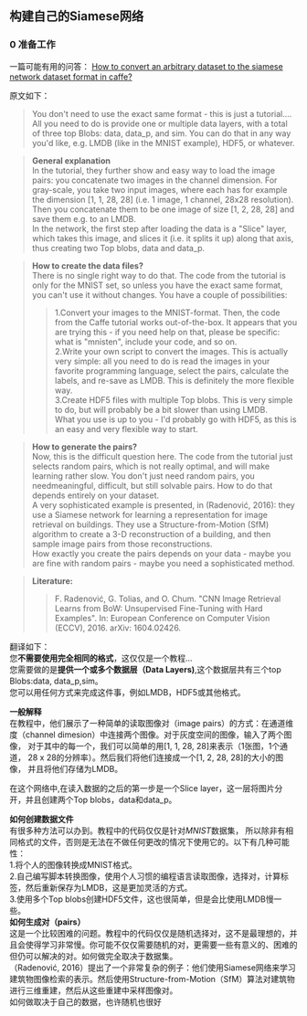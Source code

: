 构建自己的Siamese网络
---
### 0 准备工作

一篇可能有用的问答：
[How to convert an arbitrary dataset to the siamese network dataset format in caffe?](https://stackoverflow.com/questions/41904521/how-to-convert-an-arbitrary-dataset-to-the-siamese-network-dataset-format-in-caf)<br />
>
原文如下：
>You don't need to use the exact same format - this is just a tutorial.... All you need to do is provide one or multiple data layers, with a total of three top Blobs: data, data_p, and sim. You can do that in any way you'd like, e.g. LMDB (like in the MNIST example), HDF5, or whatever.

>**General explanation**<br />
>In the tutorial, they further show and easy way to load the image pairs: you concatenate two images in the channel dimension. For gray-scale, you take two input images, where each has for example the dimension [1, 1, 28, 28] (i.e. 1 image, 1 channel, 28x28 resolution). Then you concatenate them to be one image of size [1, 2, 28, 28] and save them e.g. to an LMDB.<br />
>In the network, the first step after loading the data is a "Slice" layer, which takes this image, and slices it (i.e. it splits it up) along that axis, thus creating two Top blobs, data and data_p.

>**How to create the data files?**<br />
>There is no single right way to do that. The code from the tutorial is only for the MNIST set, so unless you have the exact same format, you can't use it without changes. You have a couple of possibilities:<br />
>>1.Convert your images to the MNIST-format. Then, the code from the Caffe tutorial works out-of-the-box. It appears that you are trying this - if you need help on that, please be specific: what is "mnisten", include your code, and so on.<br />
>>2.Write your own script to convert the images. This is actually very simple: all you need to do is read the images in your favorite programming language, select the pairs, calculate the labels, and re-save as LMDB. This is definitely the more flexible way.<br />
>>3.Create HDF5 files with multiple Top blobs. This is very simple to do, but will probably be a bit slower than using LMDB.<br />
>What you use is up to you - I'd probably go with HDF5, as this is an easy and very flexible way to start.

>**How to generate the pairs?**<br />
>Now, this is the difficult question here. The code from the tutorial just selects random pairs, which is not really optimal, and will make learning rather slow. You don't just need random pairs, you needmeaningful, difficult, but still solvable pairs. How to do that depends entirely on your dataset.<br />
>A very sophisticated example is presented, in (Radenović, 2016): they use a Siamese network for learning a representation for image retrieval on buildings. They use a Structure-from-Motion (SfM) algorithm to create a 3-D reconstruction of a building, and then sample image pairs from those reconstructions.<br />
>How exactly you create the pairs depends on your data - maybe you are fine with random pairs - maybe you need a sophisticated method.<br />

>**Literature:**<br />
>>F. Radenović, G. Tolias, and O. Chum. "CNN Image Retrieval Learns from BoW: Unsupervised Fine-Tuning with Hard Examples". In: European Conference on Computer Vision (ECCV), 2016. arXiv: 1604.02426.

翻译如下：<br />
您**不需要使用完全相同的格式**，这仅仅是一个教程...<br />
您需要做的是**提供一个或多个数据层（Data Layers)**,这个数据层共有三个top Blobs:data, data_p,sim。<br />
您可以用任何方式来完成这件事，例如LMDB，HDF5或其他格式。<br />
>
**一般解释**<br />
在教程中，他们展示了一种简单的读取图像对（image pairs）的方式：在通道维度（channel dimesion）中连接两个图像。对于灰度空间的图像，输入了两个图像，
对于其中的每一个，我们可以简单的用[1, 1, 28, 28]来表示（1张图，1个通道， 28 x 28的分辨率）。然后我们将他们连接成一个[1, 2, 28, 28]的大小的图像，
并且将他们存储为LMDB。<br />
>
在这个网络中,在读入数据的之后的第一步是一个Slice layer，这一层将图片分开，并且创建两个Top blobs，data和data_p。
>
**如何创建数据文件**<br />
有很多种方法可以办到。教程中的代码仅仅是针对*MNIST*数据集， 所以除非有相同格式的文件，否则是无法在不做任何更改的情况下使用它的。以下有几种可能性：<br />
1.将个人的图像转换成MNIST格式。<br />
2.自己编写脚本转换图像，使用个人习惯的编程语言读取图像，选择对，计算标签，然后重新保存为LMDB，这是更加灵活的方式。<br />
3.使用多个Top blobs创建HDF5文件，这也很简单，但是会比使用LMDB慢一些。<br />
**如何生成对（pairs）**<br />
这是一个比较困难的问题。教程中的代码仅仅是随机选择对，这不是最理想的，并且会使得学习非常慢。你可能不仅仅需要随机的对，更需要一些有意义的、困难的但仍可以解决的对。如何做完全取决于数据集。<br />
（Radenović, 2016）提出了一个非常复杂的例子：他们使用Siamese网络来学习建筑物图像检索的表示。然后使用Structure-from-Motion（SfM）算法对建筑物进行三维重建，然后从这些重建中采样图像对。<br />
如何做取决于自己的数据，也许随机也很好<br />
